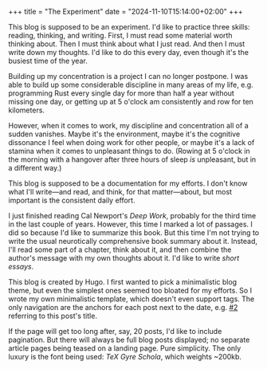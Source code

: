 +++
title = "The Experiment"
date = "2024-11-10T15:14:00+02:00"
+++

This blog is supposed to be an experiment. I'd like to practice three skills:
reading, thinking, and writing. First, I must read some material worth thinking
about. Then I must think about what I just read. And then I must write down my
thoughts. I'd like to do this every day, even though it's the busiest time of
the year.

Building up my concentration is a project I can no longer postpone. I was able
to build up some considerable discipline in many areas of my life, e.g.
programming Rust every single day for more than half a year without missing one
day, or getting up at 5 o'clock am consistently and row for ten kilometers.

However, when it comes to work, my discipline and concentration all of a sudden
vanishes. Maybe it's the environment, maybe it's the cognitive dissonance I feel
when doing work for other people, or maybe it's a lack of stamina when it comes
to unpleasant things to do. (Rowing at 5 o'clock in the morning with a hangover
after three hours of sleep _is_ unpleasant, but in a different way.)

This blog is supposed to be a documentation for my efforts. I don't know what
I'll write—and read, and think, for that matter—about, but most important is the
consistent daily effort.

I just finished reading Cal Newport's _Deep Work_, probably for the third time
in the last couple of years. However, this time I marked a lot of passages. I
did so because I'd like to summarize this book.  But this time I'm not trying to
write the usual neurotically comprehensive book summary about it. Instead, I'll
read some part of a chapter, think about it, and then combine the author's
message with my own thoughts about it. I'd like to write _short essays_.

This blog is created by Hugo. I first wanted to pick a minimalistic blog theme,
but even the simplest ones seemed too bloated for my efforts. So I wrote my own
minimalistic template, which doesn't even support tags. The only navigation are
the anchors for each post next to the date, e.g. [#2](#2) referring to this
post's title.

If the page will get too long after, say, 20 posts, I'd like to include
pagination. But there will always be full blog posts displayed; no separate
article pages being teased on a landing page. Pure simplicity. The only luxury
is the font being used: _TeX Gyre Schola_, which weights ~200kb.

